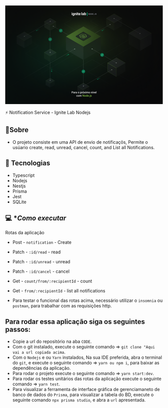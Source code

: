 <p align="center">
<img src="screens/Wallpaper.png" alt="demostração" />
</p

<h3 align="center">
⚡ Notification Service - Ignite Lab Nodejs
</h3>

## 📖**Sobre**

- O projeto consiste em uma API de envio de notificaçõs, Permite o usúario create, read, unread, cancel, count, and List all Notifications.

## 🚀 **Tecnologias**

- Typescript
- Nodejs
- Nestjs
- Prisma
- Jest
- SQLite 

## 💻 **Como executar*

Rotas da aplicação

- Post - `notification` - Create
- Patch - `:id/read` - read
- Patch - `:id/unread` - unread
- Patch - `:id/cancel` - cancel
- Get - `count/from/:recipientId` - count
- Get - `from/:recipientId` - list all notifications

- Para testar o funcional das rotas acima, necessário utilizar o `insomnia` ou `postman`, para trabalhar com as requisições http.

## Para rodar essa aplicação siga os seguintes passos:

- Copie a url do repositório na aba `CODE`.
- Com o git instalado, execute o seguinte comando => `git clone "Aqui vai a url copiada acima`.
- Com o `Nodejs` e ou `Yarn` instalados, Na sua IDE preferida, abra o terminal do `git`, e execute o seguinte comando => `yarn ou npm i`, para baixar as dependências da aplicação.
- Para rodar o projeto execute o seguinte comando => `yarn start:dev`.
- Para rodar os testes unitários das rotas da aplicação execute o seguinte comando => `yarn test`.
- Para visualizar a ferramenta de interface gráfica de gerenciamaneto de banco de dados do `Prisma`, para visualizar a tabela do BD, execute o seguinte comando `npx prisma studio`, e abra a `url` apresentada.
